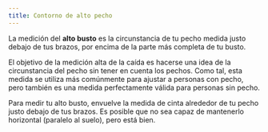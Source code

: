 ```yaml
---
title: Contorno de alto pecho
---
```


La medición del **alto busto** es la circunstancia de tu pecho medida justo debajo de tus brazos, por encima de la parte más completa de tu busto.

El objetivo de la medición alta de la caída es hacerse una idea de la circunstancia del pecho sin tener en cuenta los pechos. Como tal, esta medida se utiliza más comúnmente para ajustar a personas con pecho, pero también es una medida perfectamente válida para personas sin pecho.

Para medir tu alto busto, envuelve la medida de cinta alrededor de tu pecho justo debajo de tus brazos. Es posible que no sea capaz de mantenerlo horizontal (paralelo al suelo), pero está bien.
